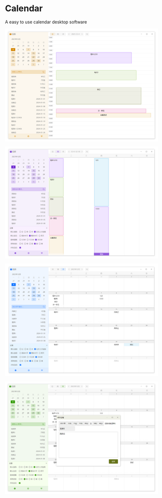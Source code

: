 # Calendar
A easy to use calendar desktop software

![](./doc/dayView.png)

![](./doc/weekView.png)

![](./doc/monthView.png)

![](./doc/edit.png)